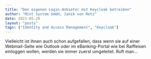 ```yaml
---
title: "Den eigenen Login-Anbieter mit Keycloak betreiben"
author: "Mint System GmbH, Janik von Rotz"
date: 2021-05-20
layout: "posts"
tags: ["Identity and Access Management", "Keycloak"]
---
```


Vielleicht ist ihnen auch schon aufgefallen, dass wenn sie auf einer Webmail-Seite wie Outlook oder im eBanking-Portal wie bei Raiffeisen einloggen wollen, werden sie immer zuerst umgeleitet. Ruft man...

